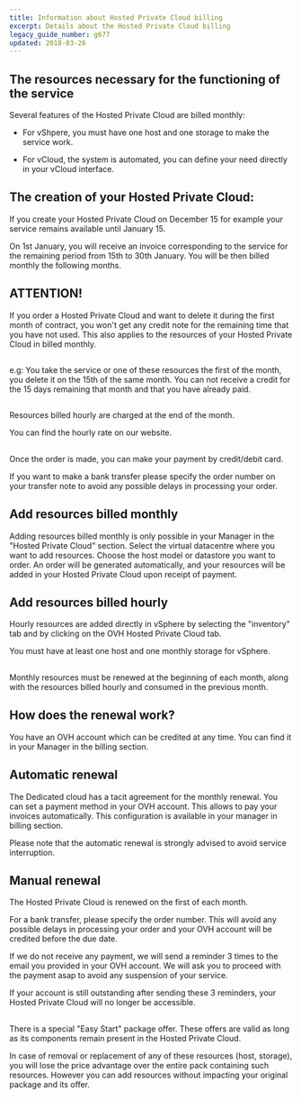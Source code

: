 ```yaml
---
title: Information about Hosted Private Cloud billing
excerpt: Details about the Hosted Private Cloud billing
legacy_guide_number: g677
updated: 2018-03-26
---
```


## 

## The resources necessary for the functioning of the service
Several features of the Hosted Private Cloud are billed monthly: 

- For vShpere, you must have one host and one storage to make the service work. 

- For vCloud, the system is automated, you can define your need directly in your vCloud interface.

## The creation of your Hosted Private Cloud:
If you create your Hosted Private Cloud on December 15 for example your service remains available until January 15.

On 1st January, you will receive an invoice corresponding to the service for the remaining period from 15th to 30th January. You will be then billed monthly the following months.

## ATTENTION!
If you order a Hosted Private Cloud and want to delete it during the first month of contract, you won't get any credit note for the remaining time that you have not used. 
This also applies to the resources of your Hosted Private Cloud in billed monthly.

## 
e.g: You take the service or one of these resources the first of the month, you delete it on the 15th of the same month. You can not receive a credit for the 15 days remaining that month and that you have already paid.

## 
Resources billed hourly are charged at the end of the month.

You can find the hourly rate on our website.

## 
Once the order is made, you can make your payment by credit/debit card.

If you want to make a bank transfer please specify the order number on your transfer note to avoid any possible delays in processing your order.

## Add resources billed monthly
Adding resources billed monthly is only possible in your Manager in the "Hosted Private Cloud" section.
Select the virtual datacentre where you want to add resources. Choose the host model or datastore you want to order. An order will be generated automatically, and your resources will be added in your Hosted Private Cloud upon receipt of payment.

## Add resources billed hourly
Hourly resources are added directly in vSphere by selecting the "inventory" tab and by clicking on the OVH Hosted Private Cloud tab.

You must have at least one host and one monthly storage for vSphere.

## 
Monthly resources must be renewed at the beginning of each month, along with the resources billed hourly and  consumed in the previous month.

## How does the renewal work?
You have an OVH account which can be credited at any time.
You can find it in your Manager in the billing section.

## Automatic renewal
The Dedicated cloud has a tacit agreement for the monthly renewal. You can set a payment method in your OVH account. 
This allows to pay your invoices automatically. 
This configuration is available in your manager in billing section.

Please note that the automatic renewal is strongly advised to avoid service interruption.

## Manual renewal
The Hosted Private Cloud is renewed on the first of each month.

For a bank transfer, please specify the order number. This will avoid any possible delays in processing your order and your OVH account will be credited before the due date.

If we do not receive any payment, we will send a reminder 3 times to the email you provided in your OVH account. We will ask you to proceed with the payment asap to avoid any suspension of your service.  

If your account is still outstanding after sending these 3 reminders, your Hosted Private Cloud will no longer be accessible.

## 
There is a special "Easy Start" package offer.
These offers are valid as long as its components remain present in the Hosted Private Cloud.

In case of removal or replacement of any of these resources (host, storage), you will lose the price advantage over the entire pack containing such resources. However you can add resources without impacting your original package and its offer.

